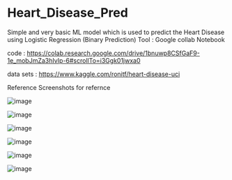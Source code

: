 # Heart_Disease_Pred

Simple and very basic ML model which is used to predict the Heart Disease using Logistic Regression (Binary Prediction)
Tool : Google collab Notebook

code : https://colab.research.google.com/drive/1bnuwp8CSfGaF9-1e_mobJmZa3hIvIp-6#scrollTo=i3Ggk01jwxa0

data sets : https://www.kaggle.com/ronitf/heart-disease-uci

Reference Screenshots for refernce 

![image](https://user-images.githubusercontent.com/66254994/153897460-d17ebd28-3510-47b7-bb75-b6b8a58d82b9.png)

![image](https://user-images.githubusercontent.com/66254994/153897560-26602cfc-e27f-4047-aa84-7283632e2989.png)

![image](https://user-images.githubusercontent.com/66254994/153897690-540e3837-0af8-45e9-bff6-1575ae499114.png)

![image](https://user-images.githubusercontent.com/66254994/153897795-22a55c7d-fb25-4d4b-800c-89d4faf219f3.png)

![image](https://user-images.githubusercontent.com/66254994/153897929-59cc3459-6679-47a4-951b-0e283b58dfc8.png)

![image](https://user-images.githubusercontent.com/66254994/153898006-b9ae7c6a-dfe0-4694-8896-18f338c44e21.png)

